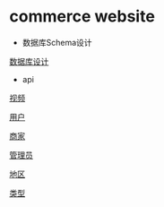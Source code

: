 # commerce website


- 数据库Schema设计

[数据库设计](https://github.com/lastIndexOf/E-commerce/tree/master/docs/sql)


- api

[视频](https://github.com/lastIndexOf/E-commerce/tree/master/docs/vedio)

[用户](https://github.com/lastIndexOf/E-commerce/tree/master/docs/user)

[商家](https://github.com/lastIndexOf/E-commerce/tree/master/docs/master)

[管理员](https://github.com/lastIndexOf/E-commerce/tree/master/docs/admin)

[地区](https://github.com/lastIndexOf/E-commerce/tree/master/docs/localtion)

[类型](https://github.com/lastIndexOf/E-commerce/tree/master/docs/type)
